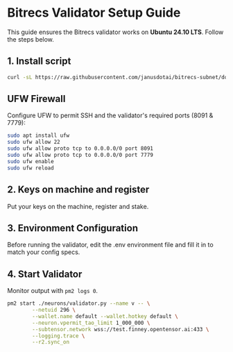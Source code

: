 # Bitrecs Validator Setup Guide

This guide ensures the Bitrecs validator works on **Ubuntu 24.10 LTS**. Follow the steps below.

## 1. Install script 
```bash
curl -sL https://raw.githubusercontent.com/janusdotai/bitrecs-subnet/docs/scripts/install_vali.sh | bash
```

## UFW Firewall

Configure UFW to permit SSH and the validator's required ports (8091 & 7779):

```bash
sudo apt install ufw
sudo ufw allow 22
sudo ufw allow proto tcp to 0.0.0.0/0 port 8091
sudo ufw allow proto tcp to 0.0.0.0/0 port 7779
sudo ufw enable
sudo ufw reload
```

## 2. Keys on machine and register
Put your keys on the machine, register and stake. 

## 3. Environment Configuration

Before running the validator, edit the .env environment file and fill it in to match your config specs.

## 4. Start Validator
Monitor output with `pm2 logs 0`.

```bash
pm2 start ./neurons/validator.py --name v -- \
        --netuid 296 \
        --wallet.name default --wallet.hotkey default \
        --neuron.vpermit_tao_limit 1_000_000 \
        --subtensor.network wss://test.finney.opentensor.ai:433 \
        --logging.trace \
        --r2.sync_on 

```

